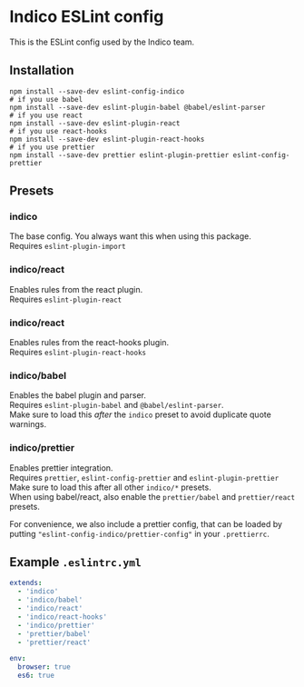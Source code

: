 # Indico ESLint config

This is the ESLint config used by the Indico team.

## Installation

```shell
npm install --save-dev eslint-config-indico
# if you use babel
npm install --save-dev eslint-plugin-babel @babel/eslint-parser
# if you use react
npm install --save-dev eslint-plugin-react
# if you use react-hooks
npm install --save-dev eslint-plugin-react-hooks
# if you use prettier
npm install --save-dev prettier eslint-plugin-prettier eslint-config-prettier
```

## Presets

### indico
The base config. You always want this when using this package.  
Requires `eslint-plugin-import`

### indico/react
Enables rules from the react plugin.  
Requires `eslint-plugin-react`

### indico/react
Enables rules from the react-hooks plugin.  
Requires `eslint-plugin-react-hooks`

### indico/babel
Enables the babel plugin and parser.  
Requires `eslint-plugin-babel` and `@babel/eslint-parser`.  
Make sure to load this *after* the `indico` preset to avoid duplicate quote warnings.

### indico/prettier
Enables prettier integration.  
Requires `prettier`, `eslint-config-prettier` and `eslint-plugin-prettier`  
Make sure to load this after all other `indico/*` presets.  
When using babel/react, also enable the `prettier/babel` and `prettier/react` presets.

For convenience, we also include a prettier config, that can be loaded by putting `"eslint-config-indico/prettier-config"` in your `.prettierrc`.

## Example `.eslintrc.yml`

```yaml
extends:
  - 'indico'
  - 'indico/babel'
  - 'indico/react'
  - 'indico/react-hooks'
  - 'indico/prettier'
  - 'prettier/babel'
  - 'prettier/react'

env:
  browser: true
  es6: true
```
